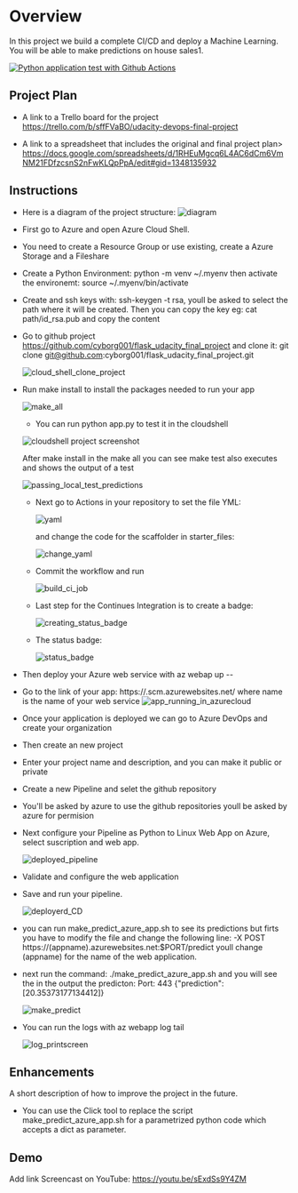 # Overview

In this project we build a complete CI/CD and deploy a Machine Learning.
You will be able to make predictions on house sales1.

[![Python application test with Github Actions](https://github.com/cyborg001/flask_udacity_final_project/actions/workflows/python-app.yml/badge.svg)](https://github.com/cyborg001/flask_udacity_final_project/actions/workflows/python-app.yml)



## Project Plan

* A link to a Trello board for the project
https://trello.com/b/sffFVaBO/udacity-devops-final-project

* A link to a spreadsheet that includes the original and final project plan>
https://docs.google.com/spreadsheets/d/1RHEuMgcq6L4AC6dCm6VmNM21FDfzcsnS2nFwKLQpPpA/edit#gid=1348135932

## Instructions
- Here is a diagram of the project structure:
  ![diagram](https://user-images.githubusercontent.com/27867802/183272195-70493040-71d4-439d-977a-6c122aebfeae.png)
- First go to Azure and open Azure Cloud Shell.
- You need to create a Resource Group or use existing, create a Azure Storage and a Fileshare
- Create a Python Environment: python -m venv ~/.myenv then activate the environemt:
  source ~/.myenv/bin/activate
- Create and ssh keys with: ssh-keygen -t rsa, youll be asked to select the path where it will be created.
  Then you can copy the key eg: cat path/id_rsa.pub and copy the content
- Go to github project https://github.com/cyborg001/flask_udacity_final_project and clone it:
  git clone git@github.com:cyborg001/flask_udacity_final_project.git
  
  ![cloud_shell_clone_project](https://user-images.githubusercontent.com/27867802/184059501-2e9ca30c-01c3-49a7-8a0c-ddad0896b8ea.png)

- Run make install to install the packages needed to run your app

  ![make_all](https://user-images.githubusercontent.com/27867802/184061502-332fbaec-aba3-4f84-aaa0-b669d692fe7e.png)
  
  - You can run python app.py to test it in the cloudshell

  ![cloudshell project screenshot](https://user-images.githubusercontent.com/27867802/183272044-7c055d0e-1412-4a99-8ddb-bf1916fcc220.png)
  
  After make install in the make all you can see make test also executes and shows the output of a test
  
  ![passing_local_test_predictions](https://user-images.githubusercontent.com/27867802/184061824-86dcb3f8-29e3-4da7-9b1c-bc9b5ba4d886.png)
  
  - Next go to Actions in your repository to set the file YML:
  
    ![yaml](https://user-images.githubusercontent.com/27867802/184064825-ff85c2ef-df12-4725-aae2-b21e9b6c366b.png)
    
    and change the code for the scaffolder in starter_files:
    
    ![change_yaml](https://user-images.githubusercontent.com/27867802/184064912-84c9d14a-2836-486e-95f7-63570a6bf7f7.png)
    
  - Commit the workflow and run 
    
    ![build_ci_job](https://user-images.githubusercontent.com/27867802/184066093-581439b4-4921-4d1c-8284-7a9675b20dad.png)
    
  - Last step for the Continues Integration is to create a badge:
    
    ![creating_status_badge](https://user-images.githubusercontent.com/27867802/184066412-4becf439-05df-4c5c-b265-c44088ffaa59.png)
    
  - The status badge:
  
    ![status_badge](https://user-images.githubusercontent.com/27867802/184066471-e126348e-559c-4558-a792-89e2cb655654.png)




- Then deploy your Azure web service with az webap up --<name>
- Go to the link of your app: https://<name>.scm.azurewebsites.net/ where name is the name of your web service
  ![app_running_in_azurecloud](https://user-images.githubusercontent.com/27867802/183272062-a1d3b9c4-1345-4eb8-9779-17c28ef34965.png)

- Once your application is deployed we can go to Azure DevOps and create your organization
- Then create an new project
- Enter your project name and description, and you can make it public or private
- Create a new Pipeline and selet the github repository
- You'll be asked by azure to use the github repositories youll be asked by azure for permision
- Next configure your Pipeline as Python to Linux Web App on Azure, select suscription and web app.

  ![deployed_pipeline](https://user-images.githubusercontent.com/27867802/183272082-e8c9aa64-602d-408b-a4d4-a65cf7665d8c.png)

- Validate and configure the web application
- Save and run your pipeline.

  ![deployerd_CD](https://user-images.githubusercontent.com/27867802/183272090-51046418-8820-4e95-a841-971621452f58.png)

- you can run make_predict_azure_app.sh to see its predictions but firts you have to modify the file and change
  the following line:  -X POST https://(appname).azurewebsites.net:$PORT/predict youll change (appname) for the name
  of the web application.
- next run the command:
  ./make_predict_azure_app.sh
  and you will see the in the output the predicton:
        Port: 443
        {"prediction":[20.35373177134412]}

  ![make_predict](https://user-images.githubusercontent.com/27867802/183272094-e7509a84-8f3f-44cf-ad15-259f3cc93d2e.png)

- You can run the logs with
  az webapp log tail

  ![log_printscreen](https://user-images.githubusercontent.com/27867802/183272098-f79f33df-5c51-4e7b-b35e-368c5e39f940.png)



## Enhancements

A short description of how to improve the project in the future.

- You can use the Click tool to replace the script make_predict_azure_app.sh for a parametrized python code
  which accepts a dict as parameter.

## Demo 

Add link Screencast on YouTube:
https://youtu.be/sExdSs9Y4ZM


